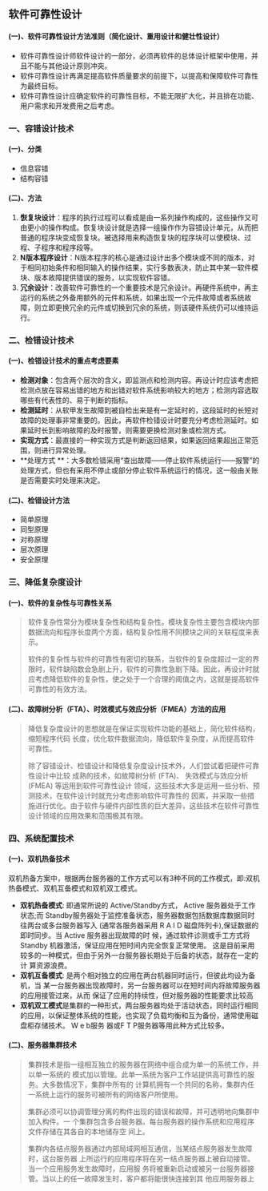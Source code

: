 ## 软件可靠性设计

#### (一)、软件可靠性设计方法准则（简化设计、重用设计和健壮性设计）

- 软件可靠性设计师软件设计的一部分，必须再软件的总体设计框架中使用，并且不能与其他设计原则冲突。
- 软件可靠性设计再满足提高软件质量要求的前提下，以提高和保障软件可靠性为最终目标。
- 软件可靠性设计应确定软件的可靠性目标，不能无限扩大化，并且排在功能、用户需求和开发费用之后考虑。



### 一、容错设计技术

#### (一)、分类

- 信息容错
- 结构容错

#### (二)、方法

1. **恢复块设计**：程序的执行过程可以看成是由一系列操作构成的，这些操作又可由更小的操作构成。恢复块设计就是选择一组操作作为容错设计单元，从而把普通的程序块变成恢复块。被选择用来构造恢复块的程序块可以使模块、过程、子程序和程序段等。
2. **N版本程序设计**：N版本程序的核心是通过设计出多个模块或不同的版本，对于相同初始条件和相同输入的操作结果，实行多数表决，防止其中某一软件模块、版本故障提供错误的服务，以实现软件容错。
3. **冗余设计**：改善软件可靠性的一个重要技术是冗余设计。再硬件系统中，再主运行的系统之外备用额外的元件和系统，如果出现一个元件故障或者系统故障，则立即更换冗余的元件或切换到冗余的系统，则该硬件系统仍可以维持运行。



### 二、检错设计技术

#### (一)、检错设计技术的重点考虑要素

- **检测对象**：包含两个层次的含义，即监测点和检测内容。再设计时应该考虑把检测点放在容易出错的地方和出错对软件系统影响较大的地方；检测内容选取哪些有代表性的、易于判断的指标。
- **检测延时**：从软甲发生故障到被自检出来是有一定延时的，这段延时的长短对故障的处理事非常重要的。因此，再软件检错设计时要充分考虑检测延时。如果延时长到影响故障的及时报警，则需要更换检测对象或检测方式。
- **实现方式**：最直接的一种实现方式是判断返回结果，如果返回结果超出正常范围，则进行异常处理。
- **处理方式 **：大多数检错采用“查出故障——停止软件系统运行——报警”的处理方式，但也有采用不停止或部分停止软件系统运行的情况，这一般由关账是否需要实时处理来决定。

#### (二)、检错设计方法

- 简单原理
- 同型原理
- 对称原理
- 层次原理
- 安全原理



### 三、降低复杂度设计

#### (一)、软件的复杂性与可靠性关系

> 软件复杂性常分为模块复杂性和结构复杂性。模块复杂性主要包含模块内部数据流向和程序长度两个方面，结构复杂性用不同模块之间的关联程度来表示。
>
> 软件的复杂性与软件的可靠性有密切的联系，当软件的复杂度超过一定的界限时，软件缺陷数会急剧上升，软件的可靠性急剧下降。因此，再设计时就应考虑降低软件的复杂性，使之处于一个合理的阈值之内，这就是提高软件可靠性的有效方法。

#### (二)、故障树分析（FTA）、时效模式与效应分析（FMEA）方法的应用

> 降低复杂度设计的思想就是在保证实现软件功能的基础上，简化软件结构，缩短程序代码 长度，优化软件数据流向，降低软件复杂度，从而提高软件可靠性。
>
> 除了容错设计、检错设计和降低复杂度设计技术外，人们尝试着把硬件可靠性设计中比较 成熟的技术，如故障树分析 (FTA)、 失效模式与效应分析 (FMEA) 等运用到软件可靠性设计 领域，这些技术大多是运用一些分析、预测技术，在软件设计时就充分考虑影响软件可靠性的 因素，并采取一些措施进行优化。由于软件与硬件内部性质的巨大差异，这些技术在软件可靠性设计领域的应用效果和范围极其有限。

### 四、系统配置技术

#### (一)、双机热备技术

双机热备方案中，根据两台服务器的工作方式可以有3种不同的工作模式，即:双机热备模式、双机互备模式和双机双工模式。

- **双机热备模式**: 即通常所说的 Active/Standby方式， Active 服务器处于工作状态;而 Standby服务器处于监控准备状态，服务器数据包括数据库数据同时往两台或多台服务器写入 (通常各服务器采用 R A I D 磁盘阵列卡),保证数据的即时同步。当 Active 服务器出现故障的时 候，通过软件诊测或手工方式将 Standby 机器激活，保证应用在短时间内完全恢复正常使用。 这是目前采用较多的一种模式，但由于另外一台服务器长期处于后备的状态，就存在一定的计 算资源浪费。
- **双机互备模式**: 是两个相对独立的应用在两台机器同时运行，但彼此均设为备机，当 某一台服务器出现故障时，另一台服务器可以在短时间内将故障服务器的应用接管过来，从而 保证了应用的持续性，但对服务器的性能要求比较高
- **双机双工模式**是集群的一种形式，两台服务器均处于活动状态，同时运行相同的应用，以保证整体系统的性能，也实现了负载均衡和互为备份，通常使用磁盘柜存储技术。 W e b服务 器或F T P服务器等用此种方式比较多。

#### (二)、服务器集群技术

> 集群技术是指一组相互独立的服务器在网络中组合成为单一的系统工作，并以单一系统的 模式加以管理。此单一系统为客户工作站提供高可靠性的服务。大多数情况下，集群中所有的 计算机拥有一个共同的名称，集群内任一系统上运行的服务可被所有的网络客户所使用。
>
> 集群必须可以协调管理分离的构件出现的错误和故障，并可透明地向集群中加入构件。一 个集群包含多台服务器。每台服务器的操作系统和应用程序文件存储在其各自的本地储存空 间上。
>
> 集群内各结点服务器通过内部局域网相互通信，当某结点服务器发生故障时，这台服务器 上所运行的应用程序将在另一结点服务器上被自动接管。当一个应用服务发生故障时，应用服 务将被重新启动或被另一台服务器接管。当以上的任一故障发生时，客户都将能很快连接到其 他应用服务器上